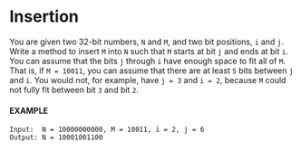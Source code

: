 Insertion
=========

You are given two 32-bit numbers, `N` and `M`, and two bit positions,
`i` and `j`. Write a method to insert `M` into `N` such that `M` starts
at bit `j` and ends at bit `i`. You can assume that the bits `j` through
`i` have enough space to fit all of `M`. That is, if `M = 10011`, you
can assume that there are at least `5` bits between `j` and `i`. You
would not, for example, have `j = 3` and `i = 2`, because `M` could not
fully fit between bit `3` and bit `2`.

#### EXAMPLE
```
Input:  N = 10000000000, M = 10011, i = 2, j = 6
Output: N = 10001001100
```
